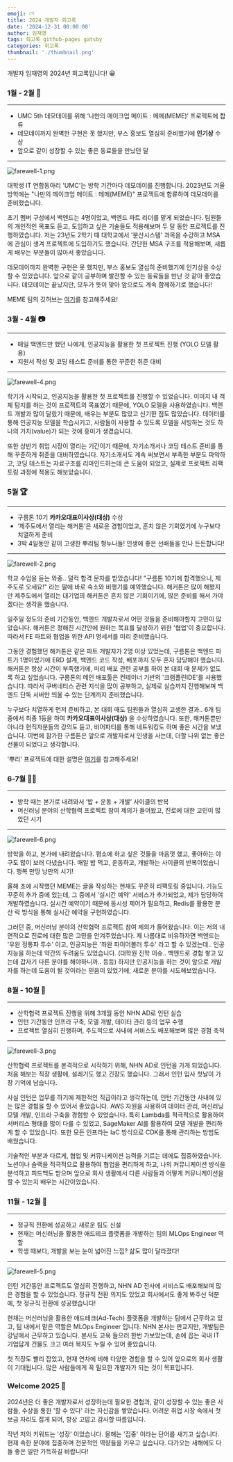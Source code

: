 ```yaml
---
emoji: ⛅️
title: 2024 개발자 회고록
date: '2024-12-31 00:00:00'
author: 임재영
tags: 회고록 github-pages gatsby
categories: 회고록
thumbnail: './thumbnail.png'
---
```


개발자 임재영의 2024년 회고록입니다! 😀

### 1월 - 2월 💄

---
- UMC 5th 데모데이를 위해 ‘나만의 메이크업 메이트 : 메메(MEME)’ 프로젝트에 합류
- 데모데이까지 완벽한 구현은 못 했지만, 부스 홍보도 열심히 준비했기에 **인기상** 수상
- 앞으로 같이 성장할 수 있는 좋은 동료들을 만났던 달
---

![farewell-1.png](farewell-1.png)

대학생 IT 연합동아리 'UMC'는 방학 기간마다 데모데이를 진행합니다.
2023년도 겨울 방학에는 "나만의 메이크업 메이트 : 메메(MEME)" 프로젝트에 합류하여 데모데이를 준비했습니다.

초기 멤버 구성에서 백엔드는 4명이었고, 백엔드 파트 리더를 맡게 되었습니다.
팀원들의 개인적인 목표도 듣고, 도입하고 싶은 기술들도 적용해보며 두 달 동안 프로젝트를 진행하였습니다.
저는 23년도 2학기 때 대학교에서 '분산시스템' 과목을 수강하고 MSA에 관심이 생겨 프로젝트에 도입하기도 했습니다.
간단한 MSA 구조를 적용해보며, 새롭게 배우는 부분들이 많아서 좋았습니다.

데모데이까지 완벽한 구현은 못 했지만, 부스 홍보도 열심히 준비했기에 인기상을 수상할 수 있었습니다.
앞으로 같이 공부하며 발전할 수 있는 동료들을 만난 것 같아 좋았습니다.
데모데이는 끝났지만, 모두가 뜻이 맞아 앞으로도 계속 함께하기로 했습니다!

MEME 팀의 깃허브는 [여기](https://github.com/MEME-UMC)를 참고해주세요!

### 3월 - 4월 📷

---
- 매일 백엔드만 했던 나에게, 인공지능을 활용한 첫 프로젝트 진행 (YOLO 모델 활용)
- 지원서 작성 및 코딩 테스트 준비를 통한 꾸준한 취준 대비
---

![farewell-4.png](farewell-4.png)

학기가 시작되고, 인공지능을 활용한 첫 프로젝트를 진행할 수 있었습니다.
이미지 내 객체 탐지를 하는 것이 프로젝트의 목표였기 때문에, YOLO 모델을 사용하였습니다.
백엔드 개발과 많이 달랐기 때문에, 배우는 부분도 많았고 신기한 점도 많았습니다.
데이터를 통해 인공지능 모델을 학습시키고, 사람들이 사용할 수 있도록 모델을 서빙하는 것도 하나의 가치(value)가 되는 것에 흥미가 생겼습니다.

또한 상반기 취업 시장이 열리는 기간이기 때문에, 자기소개서나 코딩 테스트 준비를 통해 꾸준하게 취준을 대비하였습니다.
자기소개서도 계속 써보면서 부족한 부분도 파악하고, 코딩 테스트는 자료구조를 리마인드하는데 큰 도움이 되었고, 실제로 프로젝트 리팩토링 과정에 적용도 해보았습니다.

### 5월 🏆

---
- 구름톤 10기 **카카오대표이사상(대상)** 수상
- ‘제주도에서 열리는 해커톤’은 새로운 경험이었고, 흔치 않은 기회였기에 누구보다 치열하게 준비
- 3박 4일동안 같이 고생한 뿌리팀 형누나들! 인생에 좋은 선배들을 만나 든든합니다!
---

![farewell-2.png](farewell-2.png)

학교 수업을 듣는 와중.. 덜컥 합격 문자를 받았습니다!
"구름톤 10기에 합격했으니, 제주도로 오세요!" 라는 말에 바로 숙소와 비행기를 예약했습니다.
해커톤은 많이 해봤지만 제주도에서 열리는 대기업의 해커톤은 흔치 않은 기회이기에, 많은 준비를 해서 가야겠다는 생각을 했습니다.

일주일 정도의 준비 기간동안, 백엔드 개발자로서 어떤 것들을 준비해야할지 고민이 많았습니다.
해커톤은 정해진 시간안에 원하는 목표를 달성하기 위한 '협업'이 중요합니다.
따라서 FE 파트와 협업을 위한 API 명세서를 미리 준비했습니다.

그동안 경험했던 해커톤은 같은 파트 개발자가 2명 이상 있었는데, 구름톤은 백엔드 파트가 1명이었기에 ERD 설계, 백엔드 코드 작성, 배포까지 모두 혼자 담당해야 했습니다.
해커톤은 항상 시간이 부족했기에, 미리 배포 관련 공부를 하여 본 대회 때 문제가 없도록 하고 싶었습니다.
구름톤의 메인 배포툴은 컨테이너 기반의 '크램폴린IDE'를 사용했습니다.
따라서 쿠버네티스 관련 지식을 많이 공부하고, 실제로 실습까지 진행해보며 백엔드 단독 서버만 띄울 수 있는 단계까지 준비했습니다.

누구보다 치열하게 먼저 준비하고, 본 대회 때도 팀원들과 열심히 고생한 결과.. 
6개 팀 중에서 최종 1등을 하여 **카카오대표이사상(대상)** 을 수상하였습니다. 
또한, 해커톤뿐만 아니라 현직자분들의 강의도 듣고, 비어파티를 통해 네트워킹도 하며 좋은 시간을 보냈습니다.
이번에 참가한 구름톤은 앞으로 개발자로서 인생을 사는데, 더할 나위 없는 좋은 선물이 되었다고 생각합니다.

'뿌리' 프로젝트에 대한 설명은 [여기](https://9oormthon.goorm.io/83182701-089a-4441-8589-c072b4102fe6)를 참고해주세요!

### 6-7월 💪🏻

---
- 방학 때는 본가로 내려와서 ‘밥 + 운동 + 개발’ 사이클의 반복
- 머신러닝 분야의 산학협력 프로젝트 참여 제의가 들어왔고, 진로에 대한 고민이 많았던 시기
---

![farewell-6.png](farewell-6.png)

방학을 하고, 본가에 내려왔습니다.
평소에 하고 싶은 것들을 마음껏 했고, 좋아하는 야구도 많이 보러 다녔습니다.
매일 밥 먹고, 운동하고, 개발하는 사이클의 반복이었습니다. 행복 만땅 낭만의 시기!

올해 초에 시작했던 MEME는 글을 작성하는 현재도 꾸준히 리팩토링 중입니다.
기능도 꾸준히 추가 중에 있는데, 그 중에서 '실시간 예약' 서비스가 추가되었고, 제가 담당하여 개발하였습니다.
실시간 예약이기 때문에 동시성 제어가 필요하고, Redis를 활용한 분산 락 방식을 통해 실시간 예약을 구현하였습니다.

그러던 중, 머신러닝 분야의 산학협력 프로젝트 참여 제의가 들어왔습니다.
이는 저의 내면적으로 진로에 대한 많은 고민을 안겨주었습니다.
제 나름대로 비유하자면 백엔드는 '우완 정통파 투수' 이고, 인공지능은 '좌완 파이어볼러 투수' 라고 할 수 있겠는데..
인공지능을 하는데 약간의 두려움도 있었습니다. (대학원 진학 이슈.. 백엔드로 경험 쌓고 있는데 갑자기 다른 분야를 해야하니까.. 등등)
하지만 인공지능을 하는 것이 앞으로 개발자를 하는데 도움이 될 것이라는 믿음이 있었기에, 새로운 분야를 시도해보았습니다.

### 8월 - 10월 👟

---
- 산학협력 프로젝트 진행을 위해 3개월 동안 NHN AD로 인턴 실습
- 인턴 기간동안 인프라 구축, 모델 개발, 데이터 관리 등의 업무 수행
- 프로젝트 열심히 진행하며, 주도적으로 사내에 서비스도 배포해보며 많은 경험 축적
---

![farewell-3.png](farewell-3.png)

산학협력 프로젝트를 본격적으로 시작하기 위해, NHN AD로 인턴을 가게 되었습니다.
처음 해보는 직장 생활에, 설레기도 했고 긴장도 했습니다.
그래서 인턴 입사 첫날이 가장 기억에 남습니다.

사실 인턴은 업무를 하기에 제한적인 직급이라고 생각하는데, 인턴 기간동안 사내에 있는 많은 경험을 할 수 있어서 좋았습니다.
AWS 자원을 사용하여 데이터 관리, 머신러닝 모델 개발, 인프라 구축을 경험할 수 있었습니다.
특히 Lambda를 적극적으로 활용하여 서버리스 형태를 많이 다룰 수 있었고, SageMaker AI를 활용하여 모델 개발을 편리하게 할 수 있었습니다.
또한 모든 인프라는 IaC 방식으로 CDK를 통해 관리하는 방법도 배웠습니다.

기술적인 부분과 다르게, 협업 및 커뮤니케이션 능력을 기르는 데에도 집중하였습니다.
노션이나 슬랙을 적극적으로 활용하여 협업을 편리하게 하고, 나의 커뮤니케이션 방식을 분석하고 피드백도 받으며
앞으로 회사 생활에서 다른 사람들과 어떻게 커뮤니케이션을 할 수 있는지 배우는 시간이었습니다.

### 11월 - 12월 👔

---
- 정규직 전환에 성공하고 새로운 팀도 신설
- 현재는 머신러닝을 활용한 애드테크 플랫폼을 개발하는 팀의 MLOps Engineer 역할
- 학생 때보다, 개발을 보는 눈이 넓어진 느낌? 삶도 많이 달라졌다!
---

![farewell-5.png](farewell-5.png)

인턴 기간동안 프로젝트도 열심히 진행하고, NHN AD 전사에 서비스도 배포해보며 많은 경험을 할 수 있었습니다.
정규직 전환 의지도 있었고 회사에서도 좋게 봐주신 덕분에, 첫 정규직 전환에 성공했습니다!

현재는 머신러닝을 활용한 애드테크(Ad-Tech) 플랫폼을 개발하는 팀에서 근무하고 있고, 팀 내에서 맡은 역할은 MLOps Engineer 입니다.
NHN 본사는 판교지만, 개발팀은 강남에서 근무하고 있습니다.
본사도 교육 들으러 한번 가보았는데, 손에 꼽는 국내 IT 기업답게 건물도 크고 여러 복지도 누릴 수 있어 좋았습니다.

첫 직장도 빨리 잡았고, 현재 연차에 비해 다양한 경험을 할 수 있어 앞으로의 회사 생활이 기대됩니다.
많은 사람들에게 꼭 필요한 개발자가 되는 것이 목표입니다.

### Welcome 2025 🚀

2024년은 더 좋은 개발자로서 성장하는데 필요한 경험과, 같이 성장할 수 있는 좋은 사람들, 수상을 통한 '할 수 있다' 라는 자신감을 쌓았습니다.
어려운 취업 시장 속에서 첫 보금 자리도 잡게 되어, 항상 고맙고 감사할 따름입니다.

작년 저의 키워드는 '성장' 이었습니다. 올해는 '집중' 이라는 단어를 새기고 싶습니다.
현재 속한 분야에 집중하며 전문적인 역량들을 키우고 싶습니다.
다가오는 새해에도 다들 좋은 일만 가득하길 바랍니다!